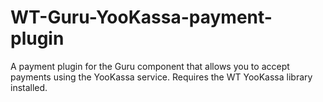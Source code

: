 # WT-Guru-YooKassa-payment-plugin
A payment plugin for the Guru component that allows you to accept payments using the YooKassa service. Requires the WT YooKassa library installed.
